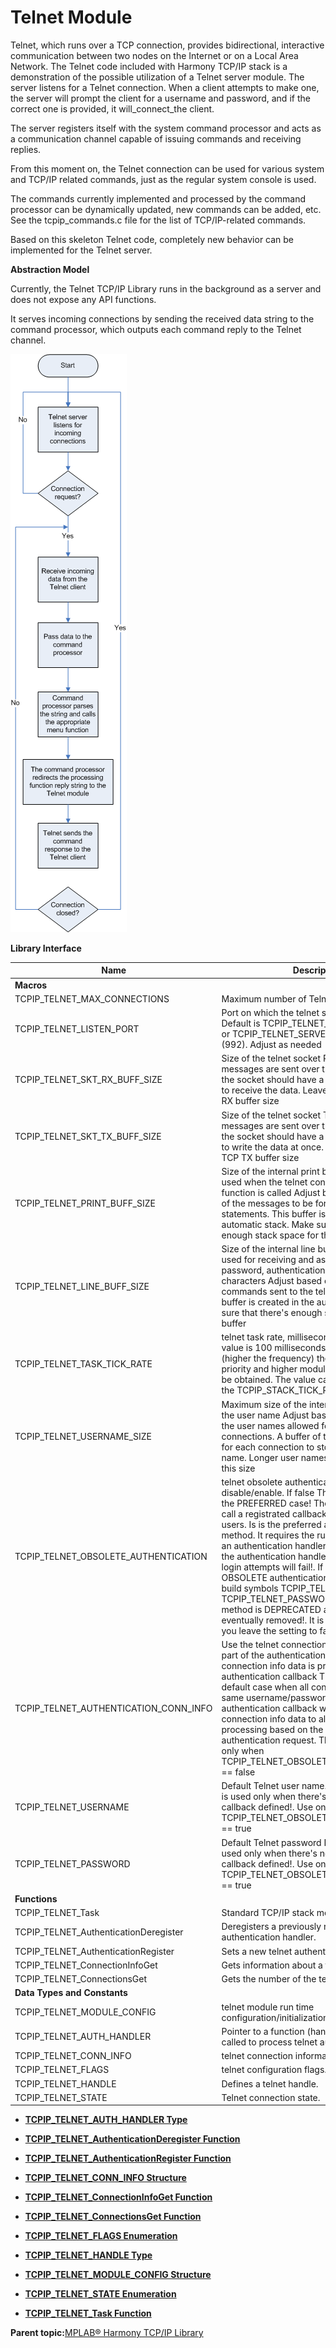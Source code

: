 # Telnet Module

Telnet, which runs over a TCP connection, provides bidirectional, interactive communication between two nodes on the Internet or on a Local Area Network. The Telnet code included with Harmony TCP/IP stack is a demonstration of the possible utilization of a Telnet server module. The server listens for a Telnet connection. When a client attempts to make one, the server will prompt the client for a username and password, and if the correct one is provided, it will\_connect\_the client.

The server registers itself with the system command processor and acts as a communication channel capable of issuing commands and receiving replies.

From this moment on, the Telnet connection can be used for various system and TCP/IP related commands, just as the regular system console is used.

The commands currently implemented and processed by the command processor can be dynamically updated, new commands can be added, etc. See the tcpip\_commands.c file for the list of TCP/IP-related commands.

Based on this skeleton Telnet code, completely new behavior can be implemented for the Telnet server.

**Abstraction Model**

Currently, the Telnet TCP/IP Library runs in the background as a server and does not expose any API functions.

It serves incoming connections by sending the received data string to the command processor, which outputs each command reply to the Telnet channel.

![TCPIP TELNET telnet_flow](GUID-E50DE4FC-A444-4A00-863E-A980EBD10805-low.png)

**Library Interface**

|Name|Description|
|----|-----------|
|**Macros**||
|TCPIP\_TELNET\_MAX\_CONNECTIONS|Maximum number of Telnet connections|
|TCPIP\_TELNET\_LISTEN\_PORT|Port on which the telnet server is listening Default is TCPIP\_TELNET\_SERVER\_PORT \(23\) or TCPIP\_TELNET\_SERVER\_SECURE\_PORT \(992\). Adjust as needed|
|TCPIP\_TELNET\_SKT\_RX\_BUFF\_SIZE|Size of the telnet socket RX buffer If long messages are sent over the telnet connection the socket should have a large enough buffer to receive the data. Leave 0 for default TCP RX buffer size|
|TCPIP\_TELNET\_SKT\_TX\_BUFF\_SIZE|Size of the telnet socket TX buffer if long messages are sent over the telnet connection the socket should have a large enough buffer to write the data at once. Leave 0 for default TCP TX buffer size|
|TCPIP\_TELNET\_PRINT\_BUFF\_SIZE|Size of the internal print buffer This buffer is used when the telnet console printf style function is called Adjust based on the length of the messages to be formatted with print statements. This buffer is created in the automatic stack. Make sure that there's enough stack space for this buffer|
|TCPIP\_TELNET\_LINE\_BUFF\_SIZE|Size of the internal line buffer This buffer is used for receiving and assembling the password, authentication and regular characters Adjust based on the length of the commands sent to the telnet server. This buffer is created in the automatic stack. Make sure that there's enough stack space for this buffer|
|TCPIP\_TELNET\_TASK\_TICK\_RATE|telnet task rate, milliseconds. The default value is 100 milliseconds. The lower the rate \(higher the frequency\) the higher the module priority and higher module performance can be obtained. The value cannot be lower than the TCPIP\_STACK\_TICK\_RATE.|
|TCPIP\_TELNET\_USERNAME\_SIZE|Maximum size of the internal buffer to store the user name Adjust based on the length of the user names allowed for the telnet connections. A buffer of this size if allocated for each connection to store the login user name. Longer user names will be truncated to this size|
|TCPIP\_TELNET\_OBSOLETE\_AUTHENTICATION|telnet obsolete authentication method disable/enable. If false This is the default and the PREFERRED case! The telnet module will call a registrated callback to authenticate the users. Is is the preferred authentication method. It requires the run time registration of an authentication handler. Until the moment the authentication handler is registered any login attempts will fail!. If true The old OBSOLETE authentication method using the build symbols TCPIP\_TELNET\_USERNAME and TCPIP\_TELNET\_PASSWORD is used This method is DEPRECATED and it will be eventually removed!. It is recommended that you leave the setting to false!|
|TCPIP\_TELNET\_AUTHENTICATION\_CONN\_INFO|Use the telnet connection information data as part of the authentication callback. If false no connection info data is provided to the authentication callback This is useful for the default case when all connections will use the same username/password.. If true the authentication callback will contain the connection info data to allow different processing based on the source of the authentication request. This flag is relevant only when TCPIP\_TELNET\_OBSOLETE\_AUTHENTICATION == false|
|TCPIP\_TELNET\_USERNAME|Default Telnet user name. DEPRECATED. this is used only when there's no authentication callback defined!. Use only when TCPIP\_TELNET\_OBSOLETE\_AUTHENTICATION == true|
|TCPIP\_TELNET\_PASSWORD|Default Telnet password DEPRECATED. this is used only when there's no authentication callback defined!. Use only when TCPIP\_TELNET\_OBSOLETE\_AUTHENTICATION == true|
|**Functions**||
|TCPIP\_TELNET\_Task|Standard TCP/IP stack module task function.|
|TCPIP\_TELNET\_AuthenticationDeregister|Deregisters a previously registered authentication handler.|
|TCPIP\_TELNET\_AuthenticationRegister|Sets a new telnet authentication handler.|
|TCPIP\_TELNET\_ConnectionInfoGet|Gets information about a telnet connection|
|TCPIP\_TELNET\_ConnectionsGet|Gets the number of the telnet connections|
|**Data Types and Constants**||
|TCPIP\_TELNET\_MODULE\_CONFIG|telnet module run time configuration/initialization data.|
|TCPIP\_TELNET\_AUTH\_HANDLER|Pointer to a function \(handler\) that will get called to process telnet authentication|
|TCPIP\_TELNET\_CONN\_INFO|telnet connection information.|
|TCPIP\_TELNET\_FLAGS|telnet configuration flags.|
|TCPIP\_TELNET\_HANDLE|Defines a telnet handle.|
|TCPIP\_TELNET\_STATE|Telnet connection state.|

-   **[TCPIP\_TELNET\_AUTH\_HANDLER Type](GUID-C642CB71-CF06-46CC-9922-1407077E1B3B.md)**  

-   **[TCPIP\_TELNET\_AuthenticationDeregister Function](GUID-CAC0E3EC-B120-4A6A-8574-F17455A01A5E.md)**  

-   **[TCPIP\_TELNET\_AuthenticationRegister Function](GUID-DEE3AF7D-97B4-4A2D-8A1E-279868DC0C5B.md)**  

-   **[TCPIP\_TELNET\_CONN\_INFO Structure](GUID-4B5D0D38-3E38-4109-A20A-66A18773B272.md)**  

-   **[TCPIP\_TELNET\_ConnectionInfoGet Function](GUID-F6B8C2BE-93BB-482F-9546-12FB7912C865.md)**  

-   **[TCPIP\_TELNET\_ConnectionsGet Function](GUID-7F49124A-639B-485B-8548-282953AF9BDB.md)**  

-   **[TCPIP\_TELNET\_FLAGS Enumeration](GUID-0C213E95-1D72-4D87-A542-8C403169905A.md)**  

-   **[TCPIP\_TELNET\_HANDLE Type](GUID-D2E00968-3614-40B6-80DE-4CF03F6EA822.md)**  

-   **[TCPIP\_TELNET\_MODULE\_CONFIG Structure](GUID-05ED5A83-621B-4753-9A98-747A4B51D0ED.md)**  

-   **[TCPIP\_TELNET\_STATE Enumeration](GUID-15B2929A-D9FD-4BE9-B460-EACF37CB766A.md)**  

-   **[TCPIP\_TELNET\_Task Function](GUID-228CD50D-67DE-41BE-BD4D-D877D5667C9C.md)**  


**Parent topic:**[MPLAB® Harmony TCP/IP Library](GUID-01A0A1D8-EC9B-4EFF-B8E4-D154B555FEF2.md)

